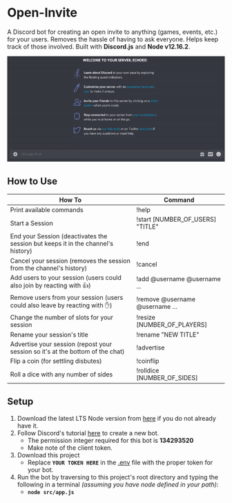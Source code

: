 # Open-Invite

A Discord bot for creating an open invite to anything (games, events, etc.) for your users. Removes the hassle of having to ask everyone. Helps keep track of those involved. Built with **Discord.js** and **Node v12.16.2**.

![GIF of the bot in action](/docs/example.gif)

## How to Use

| How To                                                                              | Command                                        |
| ------------------------------------------------------------------------------------| ---------------------------------------------- |
| Print available commands                                                            | !help                                          |
| Start a Session                                                                     | !start [NUMBER_OF_USERS] "TITLE"               |
| End your Session (deactivates the session but keeps it in the channel's history)    | !end                                           |
| Cancel your session (removes the session from the channel's history)                | !cancel                                        |
| Add users to your session (users could also join by reacting with 👍)               | !add @username @username ...                   |
| Remove users from your session (users could also leave by reacting with ✋)         | !remove @username @username ...                |
| Change the number of slots for your session                                         | !resize [NUMBER_OF_PLAYERS]                    |
| Rename your session's title                                                         | !rename "NEW TITLE"                            |
| Advertise your session (repost your session so it's at the bottom of the chat)      | !advertise                                     |
| Flip a coin (for settling disbutes)                                                 | !coinflip                                      |
| Roll a dice with any number of sides                                                | !rolldice [NUMBER_OF_SIDES]                    |

## Setup

1. Download the latest LTS Node version from [here](https://nodejs.org/en/) if you do not already have it.
2. Follow Discord's tutorial [here](https://discord.onl/2019/03/21/how-to-set-up-a-bot-application/) to create a new bot.
   - The permission integer required for this bot is **134293520**
   - Make note of the client token.
3. Download this project
   - Replace **`YOUR TOKEN HERE`** in the [.env](.env) file with the proper token for your bot.
4. Run the bot by traversing to this project's root directory and typing the following in a terminal _(assuming you have node defined in your path)_:
   - **`node src/app.js`**
